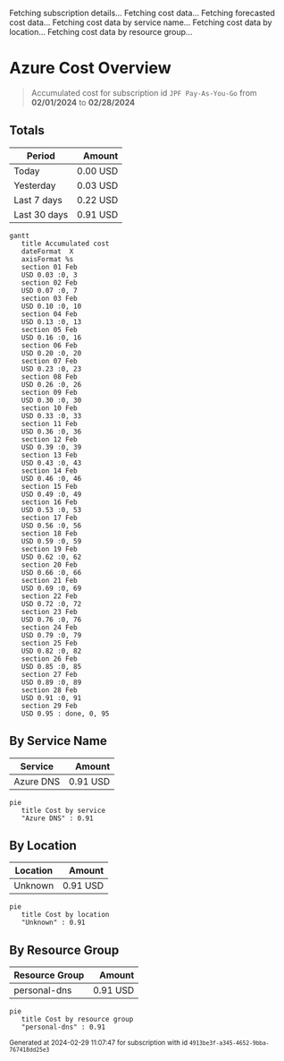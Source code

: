 Fetching subscription details...
Fetching cost data...
Fetching forecasted cost data...
Fetching cost data by service name...
Fetching cost data by location...
Fetching cost data by resource group...
# Azure Cost Overview

> Accumulated cost for subscription id `JPF Pay-As-You-Go` from **02/01/2024** to **02/28/2024**

## Totals

|Period|Amount|
|---|---:|
|Today|0.00 USD|
|Yesterday|0.03 USD|
|Last 7 days|0.22 USD|
|Last 30 days|0.91 USD|

```mermaid
gantt
   title Accumulated cost
   dateFormat  X
   axisFormat %s
   section 01 Feb
   USD 0.03 :0, 3
   section 02 Feb
   USD 0.07 :0, 7
   section 03 Feb
   USD 0.10 :0, 10
   section 04 Feb
   USD 0.13 :0, 13
   section 05 Feb
   USD 0.16 :0, 16
   section 06 Feb
   USD 0.20 :0, 20
   section 07 Feb
   USD 0.23 :0, 23
   section 08 Feb
   USD 0.26 :0, 26
   section 09 Feb
   USD 0.30 :0, 30
   section 10 Feb
   USD 0.33 :0, 33
   section 11 Feb
   USD 0.36 :0, 36
   section 12 Feb
   USD 0.39 :0, 39
   section 13 Feb
   USD 0.43 :0, 43
   section 14 Feb
   USD 0.46 :0, 46
   section 15 Feb
   USD 0.49 :0, 49
   section 16 Feb
   USD 0.53 :0, 53
   section 17 Feb
   USD 0.56 :0, 56
   section 18 Feb
   USD 0.59 :0, 59
   section 19 Feb
   USD 0.62 :0, 62
   section 20 Feb
   USD 0.66 :0, 66
   section 21 Feb
   USD 0.69 :0, 69
   section 22 Feb
   USD 0.72 :0, 72
   section 23 Feb
   USD 0.76 :0, 76
   section 24 Feb
   USD 0.79 :0, 79
   section 25 Feb
   USD 0.82 :0, 82
   section 26 Feb
   USD 0.85 :0, 85
   section 27 Feb
   USD 0.89 :0, 89
   section 28 Feb
   USD 0.91 :0, 91
   section 29 Feb
   USD 0.95 : done, 0, 95
```

## By Service Name

|Service|Amount|
|---|---:|
|Azure DNS|0.91 USD|

```mermaid
pie
   title Cost by service
   "Azure DNS" : 0.91
```

## By Location

|Location|Amount|
|---|---:|
|Unknown|0.91 USD|

```mermaid
pie
   title Cost by location
   "Unknown" : 0.91
```

## By Resource Group

|Resource Group|Amount|
|---|---:|
|personal-dns|0.91 USD|

```mermaid
pie
   title Cost by resource group
   "personal-dns" : 0.91
```

<sup>Generated at 2024-02-29 11:07:47 for subscription with id `4913be3f-a345-4652-9bba-767418dd25e3`</sup>
